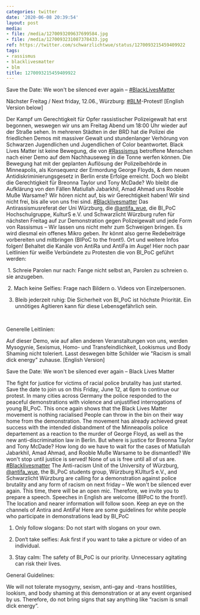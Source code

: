 ```yaml
---
categories: twitter
date: '2020-06-08 20:39:54'
layout: post
media:
- file: /media/1270093209637699584.jpg
- file: /media/1270093231087378433.jpg
ref: https://twitter.com/schwarzlichtwue/status/1270093215459409922
tags:
- rassismus
- blacklivesmatter
- blm
title: 1270093215459409922
---
```

Save the Date: We won't be silenced ever again – [#BlackLivesMatter](/t/blacklivesmatter) 

Nächster Freitag / Next friday, 12.06., Würzburg: [#BLM](/t/blm)-Protest! 
[English Version below]

Der Kampf um Gerechtigkeit für Opfer rassistischer Polizeigewalt hat erst begonnen, weswegen wir uns am Freitag Abend um 18:00 Uhr wieder auf der Straße sehen. In mehreren Städten in der BRD hat die Polizei die friedlichen Demos mit massiver Gewalt und stundenlanger Verhörung von Schwarzen Jugendlichen und Jugendlichen of Color beantwortet. Black Lives Matter ist keine Bewegung, die von [#Rassismus](/t/rassismus) betroffene Menschen nach einer Demo auf dem Nachhauseweg in die Tonne werfen können.
Die Bewegung hat mit der geplanten Auflösung der Polizeibehörde in Minneapolis, als Konsequenz der Ermordung George Floyds, &amp; dem neuen Antidiskriminierungsgesetz in Berlin erste Erfolge erreicht. Doch wo bleibt die Gerechtigkeit für Breonna Taylor und Tony McDade?
Wo bleibt die Aufklärung von den Fällen Matiullah Jabarkhil, Amad Ahmad uns Rooble Muße Warsame? Wir hören nicht auf, bis wir Gerechtigkeit haben! Wir sind nicht frei, bis alle von uns frei sind. [#Blacklivesmatter](/t/blacklivesmatter)
Das Antirassismusreferat der Uni Würzburg, die [@antifa_wue](https://twitter.com/antifa_wue), die BI_PoC Hochschulgruppe, KulturS e.V. und Schwarzlicht Würzburg rufen für nächsten Freitag auf zur Demonstration gegen Polizeigewalt und jede Form von Rassismus – Wir lassen uns nicht mehr zum Schweigen bringen.
Es wird diesmal ein offenes Mikro geben. Ihr könnt also gerne Redebeiträge vorbereiten und mitbringen (BIPoC to the front!). Ort und weitere Infos folgen! Behaltet die Kanäle von AntiRa und AntiFa im Auge!
Hier noch paar Leitlinien für weiße Verbündete zu Protesten die von BI_PoC geführt werden:

 1. Schreie Parolen nur nach: Fange nicht selbst an, Parolen zu schreien o. sie anzugeben.

 2. Mach keine Selfies: Frage nach Bildern o. Videos von Einzelpersonen.

3. Bleib jederzeit ruhig:
Die Sicherheit von BI_PoC ist höchste Priorität. Ein unnötiges Agitieren kann für diese Lebensgefährlich sein. 

  

Generelle Leitlinien: 

Auf dieser Demo, wie auf allen anderen Veranstaltungen von uns, werden Mysogynie, Sexismus, Homo- und Transfeindlichkeit, Lookismus und
Body Shaming nicht toleriert. Lasst deswegen bitte Schilder wie "Racism is small dick energy" zuhause.
[English Version]

Save the Date: We won't be silenced ever again – Black Lives Matter 

The fight for justice for victims of racial police brutality has just started. Save the date to join us on this Friday, June 12, at 6pm to continue our protest. 
In many cities across Germany the police responded to the peaceful demonstrations with violence and unjustified interrogations of young BI_PoC.
This once again shows that the Black Lives Matter movement is nothing racialised People can throw in the bin on their way home from the demonstration.
The movement has already achieved great success with the intended disbandment of the Minneapolis police departement as a reaction to the murder of George Floyd, as well as the new anti-discrimination law in Berlin.
But where is justice for Breonna Taylor and Tony McDade? How long do we have to wait for the cases of Matiullah Jabarkhil, Amad Ahmad, and Rooble Muße Warsame to be dismantled? We won't stop until justice is served! None of us is free until all of us are. [#Blacklivesmatter](/t/blacklivesmatter)
The Anti-racism Unit of the University of Würzburg, [@antifa_wue](https://twitter.com/antifa_wue), the Bi_PoC students group, Würzburg KUlturS e.V., and Schwarzlicht Würzburg are calling for a demonstration against police brutality and any form of racism on next friday – We won't be silenced ever again.
This time, there will be an open mic. Therefore, we invite you to prepare a speech. Speeches in English are welcome (BIPoC to the front!). The location and nearer information will follow soon. Keep an eye on the channels of Antira and AntiFa!
Here are some guidelines for white people who participate in demonstrations lead by BI_PoC

1. Only follow slogans: Do not start with slogans on your own. 

2. Don‘t take selfies: Ask first if you want to take a picture or video of an individual.

3. Stay calm: The safety of BI_PoC is our priority. Unnecessary agitating can risk their lives. 



General Guidelines:

We will not tolerate mysogyny, sexism, anti-gay and -trans hostilities, lookism, and body shaming at this demonstration or at any event organised by us.
Therefore, do not bring signs that say anything like “racism is small dick energy”.